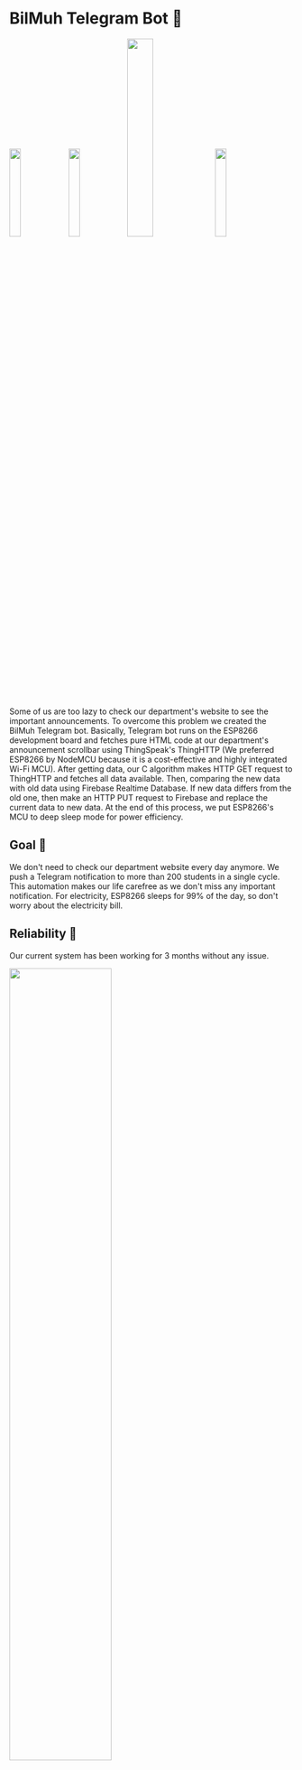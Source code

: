 # BilMuh Telegram Bot :robot:

<img src="https://user-images.githubusercontent.com/30238276/83972942-cc80de80-a8eb-11ea-9541-ea2e76cdec73.png" width="20%" height="20%"> <img src="https://user-images.githubusercontent.com/30238276/83972947-cee33880-a8eb-11ea-815a-e5a11b83577a.png" width="20%" height="20%"> <img src="https://user-images.githubusercontent.com/30238276/83972944-ce4aa200-a8eb-11ea-963b-1d82e6a3c7eb.png" width="30%" height="30%">
<img src="https://user-images.githubusercontent.com/30238276/83972946-ce4aa200-a8eb-11ea-9bf7-94d3c5d77b12.png" width="20%" height="20%">

Some of us are too lazy to check our department's website to see the important announcements. To overcome this problem we created the BilMuh Telegram bot. Basically, Telegram bot runs on the ESP8266 development board and fetches pure HTML code at our department's announcement scrollbar using ThingSpeak's ThingHTTP (We preferred ESP8266 by NodeMCU because it is a cost-effective and highly integrated Wi-Fi MCU). After getting data, our C algorithm makes HTTP GET request to ThingHTTP and fetches all data available. Then, comparing the new data with old data using Firebase Realtime Database. If new data differs from the old one, then make an HTTP PUT request to Firebase and replace the current data to new data. At the end of this process, we put ESP8266's MCU to deep sleep mode for power efficiency.

## Goal :dart:

We don't need to check our department website every day anymore. We push a Telegram notification to more than 200 students in a single cycle. This automation makes our life carefree as we don't miss any important notification. For electricity, ESP8266 sleeps for 99% of the day, so don't worry about the electricity bill.

## Reliability :gem:

Our current system has been working for 3 months without any issue.

<img src="https://user-images.githubusercontent.com/30238276/83168267-e6ffce80-a119-11ea-9330-3a7d18797741.png" width="60%" height="60%">

## Getting Started :book:

These instructions will get you a copy of the project up and running on your development board: <br>
Step 1) Download Arduino IDE<br>
Step 2) Download ESP8266 Core for IDE<br>
Step 3) Create an account on Firebase<br>
Step 4) Create an account on ThingSpeak<br>
Step 5) Download Universal Telegram Bot Library<br>
Step 6) Compile the given code<br>
Step 7) Connect a jumper cable between D0 and RST pins.<br>
Step 8) Plug some high-quality 5V adaptor to ESP8266(Raspberry Pi adaptor works great)<br>
<br>
That's all! While you are sleeping, ESP8266 will work at 1-hour intervals.<br>
<br>

<img src="https://user-images.githubusercontent.com/30238276/83973381-b7597f00-a8ee-11ea-8b77-40ee1828e2be.jpg" width="60%" height="60%">

### Prerequisites :pencil:

1 x Breadboard
1 x Jumper Cable
1 x 5V 2A adaptor
1 x ESP8266
1 x USB Cable (to upload the code)
2 x Heatsink (Optional)

## Built With 🎇

* [Arduino](https://www.arduino.cc/) - Arduino IDE
* [ThingSpeak](https://thingspeak.com/) - ThingSpeak
* [Firebase](https://firebase.google.com/) - Firebase
* [Telegram](https://github.com/witnessmenow/Universal-Arduino-Telegram-Bot) - Universal Telegram Bot Library
* [ESP8266](https://github.com/esp8266/Arduino) - Arduino ESP8266 Core
* [Firebase Library](https://github.com/FirebaseExtended/firebase-arduino) - Arduino Firebase library
